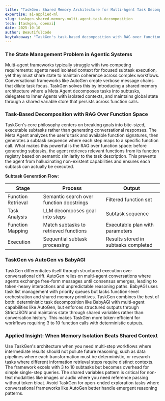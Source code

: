 ```yaml
---
title: "TaskGen: Shared Memory Architecture for Multi-Agent Task Decomposition"
expertise: ai-applied-ml
slug: taskgen-shared-memory-multi-agent-task-decomposition
tech: [taskgen, openai]
date: 2025-10-10
author: BeautifulCode
keytakeaway: "TaskGen's task-based decomposition with RAG over function space enables reliable multi-agent execution by semantically matching user goals to available functions before generating subtask plans, while avoiding the token inefficiency of conversational frameworks through structured state management."
---
```


### The State Management Problem in Agentic Systems

Multi-agent frameworks typically struggle with two competing requirements: agents need isolated context for focused subtask execution, yet they must share state to maintain coherence across complex workflows. Conversational frameworks like AutoGen create verbose message chains that dilute task focus. TaskGen solves this by introducing a shared memory architecture where a Meta Agent decomposes tasks into subtasks, delegates to Inner Agents with isolated contexts, and maintains global state through a shared variable store that persists across function calls.

### Task-Based Decomposition with RAG Over Function Space

TaskGen's core philosophy centers on breaking goals into bite-sized, executable subtasks rather than generating conversational responses. The Meta Agent analyzes the user's task and available function signatures, then generates a subtask sequence where each step maps to a specific function call. What makes this powerful is the RAG over function space: before generating subtasks, the agent retrieves relevant functions from its function registry based on semantic similarity to the task description. This prevents the agent from hallucinating non-existent capabilities and ensures each subtask can actually be executed.

**Subtask Generation Flow:**

| Stage | Process | Output |
|-------|---------|--------|
| Function Retrieval | Semantic search over function docstrings | Filtered function set |
| Task Analysis | LLM decomposes goal into steps | Subtask sequence |
| Function Mapping | Match subtasks to retrieved functions | Executable plan with parameters |
| Execution | Sequential subtask processing | Results stored in subtasks completed |

### TaskGen vs AutoGen vs BabyAGI

TaskGen differentiates itself through structured execution over conversational drift. AutoGen relies on multi-agent conversations where agents exchange free-form messages until consensus emerges, leading to token-heavy interactions and unpredictable reasoning paths. BabyAGI uses task list management with priority queues but lacks function-level orchestration and shared memory primitives. TaskGen combines the best of both: deterministic task decomposition like BabyAGI with multi-agent capabilities like AutoGen, but enforces structured outputs through StrictJSON and maintains state through shared variables rather than conversation history. This makes TaskGen more token-efficient for workflows requiring 3 to 10 function calls with deterministic outputs.

### Applied Insight: When Memory Isolation Beats Shared Context

Use TaskGen's architecture when you need multi-step workflows where intermediate results should not pollute future reasoning, such as data pipelines where each transformation must be deterministic, or research tasks where different information retrieval steps require distinct contexts. The framework excels with 3 to 10 subtasks but becomes overhead for simple single-step queries. The shared variables pattern is critical for non-text modalities like images or audio where you need reference passing without token bloat. Avoid TaskGen for open-ended exploration tasks where conversational frameworks like AutoGen better handle emergent reasoning patterns.